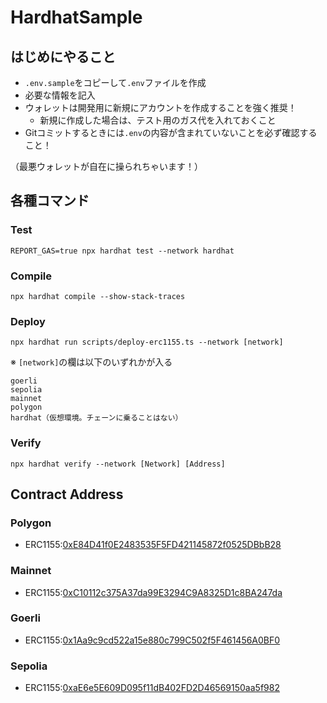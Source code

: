# HardhatSample
## はじめにやること
- `.env.sample`をコピーして`.env`ファイルを作成
- 必要な情報を記入
- ウォレットは開発用に新規にアカウントを作成することを強く推奨！
  - 新規に作成した場合は、テスト用のガス代を入れておくこと
- Gitコミットするときには`.env`の内容が含まれていないことを必ず確認すること！

（最悪ウォレットが自在に操られちゃいます！）

## 各種コマンド

### Test
```shell
REPORT_GAS=true npx hardhat test --network hardhat
```

### Compile
```shell
npx hardhat compile --show-stack-traces
```

### Deploy

```shell
npx hardhat run scripts/deploy-erc1155.ts --network [network]
```
※ `[network]`の欄は以下のいずれかが入る


```
goerli
sepolia
mainnet
polygon
hardhat（仮想環境。チェーンに乗ることはない）
```

### Verify

```shell
npx hardhat verify --network [Network] [Address]
```

## Contract Address

### Polygon
- ERC1155:[0xE84D41f0E2483535F5FD421145872f0525DBbB28](https://polygonscan.com/address/0xE84D41f0E2483535F5FD421145872f0525DBbB28#code)

### Mainnet
- ERC1155:[0xC10112c375A37da99E3294C9A8325D1c8BA247da](https://etherscan.io/address/0xC10112c375A37da99E3294C9A8325D1c8BA247da#code)

### Goerli
- ERC1155:[0x1Aa9c9cd522a15e880c799C502f5F461456A0BF0](https://goerli.etherscan.io/address/0x1Aa9c9cd522a15e880c799C502f5F461456A0BF0#code)

### Sepolia
- ERC1155:[0xaE6e5E609D095f11dB402FD2D46569150aa5f982](https://sepolia.etherscan.io/address/0xaE6e5E609D095f11dB402FD2D46569150aa5f982#code)
